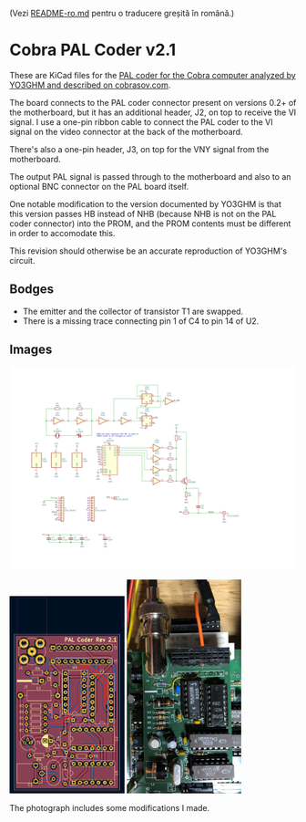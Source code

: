 (Vezi [README-ro.md](README-ro.md) pentru o traducere greșită în română.)

# Cobra PAL Coder v2.1

These are KiCad files for the [PAL coder for the Cobra computer analyzed by
YO3GHM and described on cobrasov.com][PAL coder v2].

[PAL coder v2]: http://cobrasov.com/CoBra%20Project/pal2.html

The board connects to the PAL coder connector present on versions 0.2+ of the
motherboard, but it has an additional header, J2, on top to receive the VI
signal.  I use a one-pin ribbon cable to connect the PAL coder to the VI signal
on the video connector at the back of the motherboard.

There's also a one-pin header, J3, on top for the VNY signal from the
motherboard.

The output PAL signal is passed through to the motherboard and also to an
optional BNC connector on the PAL board itself.

One notable modification to the version documented by YO3GHM is that this
version passes HB instead of NHB (because NHB is not on the PAL coder
connector) into the PROM, and the PROM contents must be different in order to
accomodate this.

This revision should otherwise be an accurate reproduction of YO3GHM's circuit.

## Bodges

* The emitter and the collector of transistor T1 are swapped.
* There is a missing trace connecting pin 1 of C4 to pin 14 of U2.

## Images

![Schematic](images/schematic.svg)

<p float="left">
<img src="/images/board.png" width="40%" height="40%"/>
<img src="/images/photo.jpg" width="40%" height="40%"/>
</p>

The photograph includes some modifications I made.
